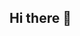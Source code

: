 ## Hi there 👋

<!--
**moemyintshein/moemyintshein** is a ✨ _special_ ✨ repository because its `README.md` (this file) appears on your GitHub profile.

Here are some ideas to get you started:

- 🔭 I’m currently working on ...
- 🌱 I’m currently learning Git, Python, Cloud, PKI
- 👯 I’m looking to collaborate on ...
- 🤔 I’m looking for help with ...
- 💬 Ask me about ...
- 📫 How to reach me: moemyintshein@outlook.com
- 😄 Pronouns: ...
- ⚡ Fun fact: ...
-->
